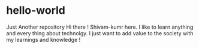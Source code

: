 # hello-world
Just Another repository
Hi there ! 
Shivam-kumr here. I like to learn anything and every thing about technolgy.
I just want to add value to the society with my learnings and knowledge !
